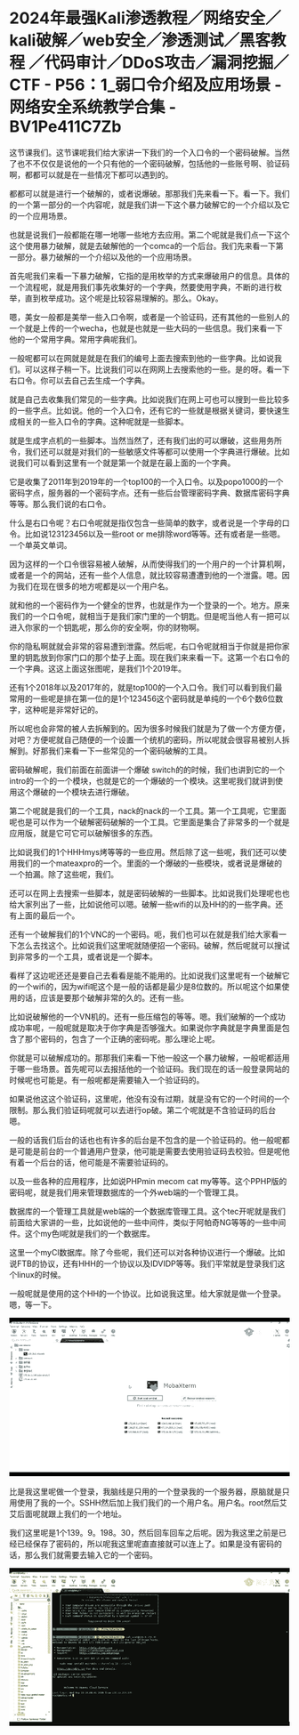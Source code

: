 # 2024年最强Kali渗透教程／网络安全／kali破解／web安全／渗透测试／黑客教程 ／代码审计／DDoS攻击／漏洞挖掘／CTF - P56：1_弱口令介绍及应用场景 - 网络安全系统教学合集 - BV1Pe411C7Zb

这节课我们。这节课呢我们给大家讲一下我们的一个入口令的一个密码破解。当然了也不不仅仅是说他的一个只有他的一个密码破解，包括他的一些账号啊、验证码啊，都都可以就是在一些情况下都可以遇到的。

都都可以就是进行一个破解的，或者说爆破。那那我们先来看一下。看一下。我们的一个第一部分的一个内容呢，就是我们讲一下这个暴力破解它的一个介绍以及它的一个应用场景。

也就是说我们一般都能在哪一地哪一些地方去应用。第二个呢就是我们点一下这个这个使用暴力破解，就是去破解他的一个comca的一个后台。我们先来看一下第一部分。暴力破解的一个介绍以及他的一个应用场景。

首先呢我们来看一下暴力破解，它指的是用枚举的方式来爆破用户的信息。具体的一个流程呢，就是用我们事先收集好的一个字典，然要使用字典，不断的进行枚举，直到枚举成功。这个呢是比较容易理解的。那么。Okay。

嗯，美女一般都是美举一些入口令啊，或者是一个验证码，还有其他的一些别人的一个就是上传的一个wecha，也就是也就是一些大码的一些信息。我们来看一下他的一个常用字典。常用字典呢我们。

一般呢都可以在网就是就是在我们的编号上面去搜索到他的一些字典。比如说我们。可以这样子稍一下。比说我们可以在网网上去搜索他的一些。是的呀。看一下右口令。你可以去自己去生成一个字典。

就是自己去收集我们常见的一些字典。比如说我们在网上可也可以搜到一些比较多的一些字点。比如说。他的一个入口令，还有它的一些就是根据关键词，要快速生成相关的一些入口令的字典。这种呢就是一些脚本。

就是生成字点机的一些脚本。当然当然了，还有我们出的可以爆破，这些用务所令，我们还可以就是对我们的一些敏感文件等都可以使用一个字典进行爆破。比如说我们可以看到这里有一个就是第一个就是在最上面的一个字典。

它是收集了2011年到2019年的一个top100的一个入口令。以及popo1000的一个密码字点，服务器的一个密码字点。还有一些后台管理密码字典、数据库密码字典等等。那么我们说的右口令。

什么是右口令呢？右口令呢就是指仅包含一些简单的数字，或者说是一个字母的口令。比如说123123456以及一些root or me排除word等等。还有或者是一些嗯。一个单英文单词。

因为这样的一个口令很容易被人破解，从而使得我们的一个用户的一个计算机啊，或者是一个的网站，还有一些个人信息，就比较容易遭遭到他的一个泄露。嗯。因为我们在现在很多的地方呢都是以一个用户名。

就和他的一个密码作为一个健全的世界，也就是作为一个登录的一个。地方。原来我们的一个口令呢，就相当于是我们家门里的一个钥匙。但是呢当他人有一把可以进入你家的一个钥匙呢，那么你的安全啊，你的财物啊。

你的隐私啊就就会非常的容易遭到泄露。然后呢，右口令呢就相当于你就是把你家里的钥匙放到你家门口的那个垫子上面。现在我们来来看一下。这第一个右口令的一个字典。这这上面这张图呢，是我们1个2019年。

还有1个2018年以及2017年的，就是top100的一个入口令。我们可以看到我们最常用的一些呢是排在第一位的是1个123456这个密码就是单纯的一个6个数6位数字，这种呢是非常好记的。

所以呢也会非常的被人去拆解到的。因为很多时候我们就是为了做一个方便方便，对吧？方便呢就自己随便的一个设置一个统机的密码，所以呢就会很容易被别人拆解到。好那我们来看一下一些常见的一个密码破解的工具。

密码破解呢，我们前面在前面讲一个爆破 switch的的时候，我们也讲到它的一个intro的一个的一个模块，也就是它的一个爆破的一个模块。这里呢我们就讲到使用这个爆破的一个模块去进行爆破。

第二个呢就是我们的一个工具，nack的nack的一个工具。第一个工具呢，它里面呢也是可以作为一个破解密码破解的一个工具。它里面是集合了非常多的一个就是应用版，就是它可它可以破解很多的东西。

比如说我们的1个HHHmys烤等等的一些应用。然后除了这一些呢，我们还可以使用我们的一个mateaxpro的一个。里面的一个爆破的一些模块，或者说是爆破的一个拍漏。除了这些呢，我们。

还可以在网上去搜索一些脚本，就是密码破解的一些脚本。比如说我们处理呢也也给大家列出了一些，比如说他可以嗯。破解一些wifi的以及HH的的一些字典。还有上面的最后一个。

还有一个破解我们的1个VNC的一个密码。呃，我们也可以在就是我们给大家看一下怎么去找这个。比如说我们这里呢就随便招一个密码。破解，然后呢就可以搜试到非常多的一个工具，或者说是一个脚本。

看样了这边呢还还是要自己去看看是能不能用的。比如说我们这里呢有一个破解它的一个wifi的，因为wifi呢这个是一般的话都是最少是8位数的。所以呢这个如果使用的话，应该是要那个破解非常的久的。还有一些。

比如说破解他的一个VN机的。还有一些压缩包的等等。嗯。我们破解的一个成功成功率呢，一般呢就是取决于你字典是否够强大。如果说你字典就是字典里面是包含了那个密码的，包含了一个正确的密码呢。那么理论上呢。

你就是可以破解成功的。那那我们来看一下他一般这一个暴力破解，一般呢都适用于哪一些场景。首先呢可以去报括他的一个验证码。我们现在的话一般登录网站的时候呢也可能是。有一般呢都是需要输入一个验证码的。

如果说他这这个验证码，这里呢，他没有没有过期，就是没有它的一个时间的一个限制。那么我们验证码呢就可以去进行op破。第二个呢就是不含验证码的后台嗯。

一般的话我们后台的话也也有许多的后台是不包含的是一个验证码的。他一般呢都是可能是前台的一个普通用户登录，他可能是需要去使用验证码去校验。但是呢他有着一个后台的话，他可能是不需要验证码的。

以及一些各种的应用程序，比如说PHPmin mecom cat my等等。这个PPHP版的密码呢，就是我们用来管理数据库的一个外web端的一个管理工具。

数据库的一个管理工具就是web端的一个数据库管理工具。这个tec开呢就是我们前面给大家讲的一些，比如说他的一些中间件，类似于阿帕奇NG等等的一些中间件。这个my色l呢就是我们的一个数据库。

这里一个myCl数据库。除了今些呢，我们还可以对各种协议进行一个爆破。比如说FTB的协议，还有HHH的一个协议以及IDVIDP等等。我们平常就是登录我们这个linux的时候。

一般呢就是使用的这个HH的一个协议。比如说我这里。给大家就是做一个登录。嗯，等一下。

![](img/3142898be0db67d1dccd5ecddd6fd9ce_1.png)

比是我这里呢做一个登录，我脑线是只用的一个登录我的一个服务器，原脑就是只用使用了我的一个。SSHH然后加上我们我们的一个用户名。用户名。root然后艾艾后面呢就跟上我们的一个地址。

我们这里呢是1个139。9。198。30，然后回车回车之后呢。因为我这里之前是已经已经保存了密码的，所以呢我这里呢直直接就可以连上了。如果是没有密码的话，那么我们就需要去输入它的一个密码。



![](img/3142898be0db67d1dccd5ecddd6fd9ce_3.png)